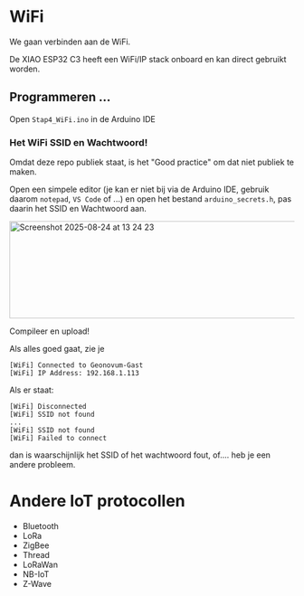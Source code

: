 # WiFi

We gaan verbinden aan de WiFi.

De XIAO ESP32 C3 heeft een WiFi/IP stack onboard en kan direct gebruikt worden.

## Programmeren ...

Open `Stap4_WiFi.ino` in de Arduino IDE

### Het WiFi SSID en Wachtwoord!

Omdat deze repo publiek staat, is het "Good practice" om dat niet publiek te maken.

Open een simpele editor (je kan er niet bij via de Arduino IDE, gebruik daarom `notepad`, `VS Code` of ...) en open het bestand `arduino_secrets.h`, pas daarin het SSID en Wachtwoord aan.

<img width="549" height="172" alt="Screenshot 2025-08-24 at 13 24 23" src="https://github.com/user-attachments/assets/2c41e506-1cc1-4197-891e-92c6e61aaca6" />

Compileer en upload!

Als alles goed gaat, zie je

```
[WiFi] Connected to Geonovum-Gast
[WiFi] IP Address: 192.168.1.113
```

Als er staat:

```
[WiFi] Disconnected
[WiFi] SSID not found
...
[WiFi] SSID not found
[WiFi] Failed to connect
```

dan is waarschijnlijk het SSID of het wachtwoord fout, of.... heb je een andere probleem.

# Andere IoT protocollen

- Bluetooth
- LoRa
- ZigBee
- Thread
- LoRaWan
- NB-IoT
- Z-Wave 
